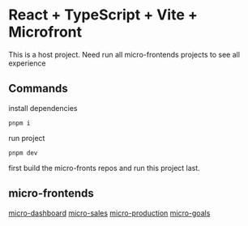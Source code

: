 # React + TypeScript + Vite + Microfront

This is a host project. Need run all micro-frontends projects to see all experience

## Commands

install dependencies
```
pnpm i
```

run project
```
pnpm dev
```

first build the micro-fronts repos and run this project last.

## micro-frontends
 [micro-dashboard](https://github.com/guilhermeafonsomb/farms-fiap-dashboard)
 [micro-sales](https://github.com/guilhermeafonsomb/farms-fiap-sales)
 [micro-production](https://github.com/guilhermeafonsomb/farms-fiap-production)
 [micro-goals](https://github.com/guilhermeafonsomb/farms-fiap-goals)
